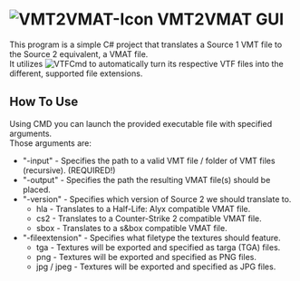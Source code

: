 # ![VMT2VMAT-Icon](https://github.com/user-attachments/assets/a9abf17a-905a-46b2-8f96-04259479c47b) VMT2VMAT GUI
This program is a simple C# project that translates a Source 1 VMT file to the Source 2 equivalent, a VMAT file. \
It utilizes ![VTFCmd](https://github.com/NeilJed/VTFLib) to automatically turn its respective VTF files into the different, supported file extensions.

## How To Use
Using CMD you can launch the provided executable file with specified arguments. \
Those arguments are:
- "-input" - Specifies the path to a valid VMT file / folder of VMT files (recursive). (REQUIRED!)
- "-output" - Specifies the path the resulting VMAT file(s) should be placed.
- "-version" - Specifies which version of Source 2 we should translate to.
  - hla - Translates to a Half-Life: Alyx compatible VMAT file.
  - cs2 - Translates to a Counter-Strike 2 compatible VMAT file.
  - sbox - Translates to a s&box compatible VMAT file.
- "-fileextension" - Specifies what filetype the textures should feature.
    - tga - Textures will be exported and specified as targa (TGA) files.
    - png - Textures will be exported and specified as PNG files.
    - jpg / jpeg - Textures will be exported and specified as JPG files.
